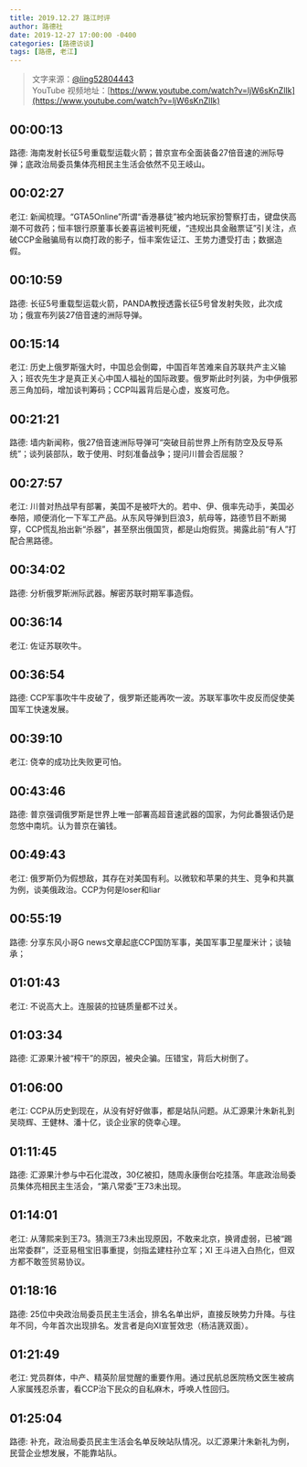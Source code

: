 ```yaml
---
title: 2019.12.27 路江时评
author: 路德社
date: 2019-12-27 17:00:00 -0400
categories: [路德访谈]
tags: [路德, 老江]
---
```


> 文字来源：[@ling52804443](https://twitter.com/ling52804443)  
> YouTube 视频地址：[https://www.youtube.com/watch?v=ljW6sKnZlIk](https://www.youtube.com/watch?v=ljW6sKnZlIk)

## 00:00:13

路德: 海南发射长征5号重载型运载火箭；普京宣布全面装备27倍音速的洲际导弹；底政治局委员集体亮相民主生活会依然不见王岐山。

## 00:02:27

老江: 新闻梳理。“GTA5Online”所谓“香港暴徒”被内地玩家扮警察打击，键盘侠高潮不可救药；恒丰银行原董事长姜喜运被判死缓，“违规出具金融票证”引关注，点破CCP金融骗局有以商打政的影子，恒丰案佐证江、王势力遭受打击；数据造假。

## 00:10:59

路德: 长征5号重载型运载火箭，PANDA教授透露长征5号曾发射失败，此次成功；俄宣布列装27倍音速的洲际导弹。

## 00:15:14

老江: 历史上俄罗斯强大时，中国总会倒霉，中国百年苦难来自苏联共产主义输入；班农先生才是真正关心中国人福祉的国际政要。俄罗斯此时列装，为中伊俄邪恶三角加码，增加谈判筹码；CCP叫嚣背后是心虚，岌岌可危。

## 00:21:21

路德: 墙内新闻称，俄27倍音速洲际导弹可“突破目前世界上所有防空及反导系统”；谈列装部队，敢于使用、时刻准备战争；提问川普会否屈服？

## 00:27:57

老江: 川普对热战早有部署，美国不是被吓大的。若中、伊、俄率先动手，美国必奉陪，顺便消化一下军工产品。从东风导弹到巨浪3，航母等，路德节目不断揭穿，CCP慌乱抬出新“杀器”，甚至祭出俄国货，都是山炮假货。揭露此前“有人”打配合黑路德。

## 00:34:02

路德: 分析俄罗斯洲际武器。解密苏联时期军事造假。

## 00:36:14

老江: 佐证苏联吹牛。

## 00:36:54

路德: CCP军事吹牛牛皮破了，俄罗斯还能再吹一波。苏联军事吹牛皮反而促使美国军工快速发展。

## 00:39:10

老江: 侥幸的成功比失败更可怕。

## 00:43:46

路德: 普京强调俄罗斯是世界上唯一部署高超音速武器的国家，为何此番狠话仍是忽悠中南坑。认为普京在骗钱。

## 00:49:43

老江: 俄罗斯仍为假想敌，其存在对美国有利。以微软和苹果的共生、竞争和共赢为例，谈美俄政治。CCP为何是loser和liar

## 00:55:19

路德: 分享东风小哥G news文章起底CCP国防军事，美国军事卫星厘米计；谈轴承；

## 01:01:43

老江: 不说高大上。连服装的拉链质量都不过关。

## 01:03:34

路德: 汇源果汁被“榨干”的原因，被央企骗。压错宝，背后大树倒了。

## 01:06:00

老江: CCP从历史到现在，从没有好好做事，都是站队问题。从汇源果汁朱新礼到吴晓辉、王健林、潘十亿，谈企业家的侥幸心理。

## 01:11:45

路德: 汇源果汁参与中石化混改，30亿被扣，随周永康倒台吃挂落。年底政治局委员集体亮相民主生活会，“第八常委”王73未出现。

## 01:14:01

老江: 从薄熙来到王73。猜测王73未出现原因，不敢来北京，换肾虚弱，已被“踢出常委群”，泛亚易租宝旧事重提，剑指孟建柱孙立军；XI 王斗进入白热化，但双方都不敢签贸易协议。

## 01:18:16

路德: 25位中央政治局委员民主生活会，排名名单出炉，直接反映势力升降。与往年不同，今年首次出现排名。发言者是向XI宣誓效忠（杨洁篪双面）。

## 01:21:49

老江: 党员群体，中产、精英阶层觉醒的重要作用。通过民航总医院杨文医生被病人家属残忍杀害，看CCP治下民众的自私麻木，呼唤人性回归。

## 01:25:04

路德: 补充，政治局委员民主生活会名单反映站队情况。以汇源果汁朱新礼为例，民营企业想发展，不能靠站队。
